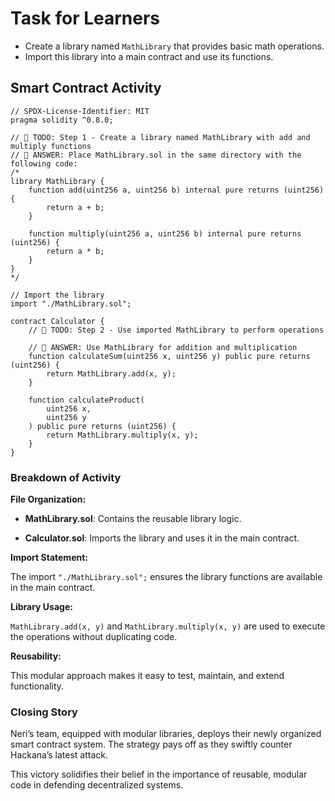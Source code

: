 # Task for Learners

- Create a library named `MathLibrary` that provides basic math operations.
- Import this library into a main contract and use its functions.

## Smart Contract Activity

```solidity
// SPDX-License-Identifier: MIT
pragma solidity ^0.8.0;

// 🚩 TODO: Step 1 - Create a library named MathLibrary with add and multiply functions
// 🚩 ANSWER: Place MathLibrary.sol in the same directory with the following code:
/*
library MathLibrary {
    function add(uint256 a, uint256 b) internal pure returns (uint256) {
        return a + b;
    }

    function multiply(uint256 a, uint256 b) internal pure returns (uint256) {
        return a * b;
    }
}
*/

// Import the library
import "./MathLibrary.sol";

contract Calculator {
    // 🚩 TODO: Step 2 - Use imported MathLibrary to perform operations

    // 🚩 ANSWER: Use MathLibrary for addition and multiplication
    function calculateSum(uint256 x, uint256 y) public pure returns (uint256) {
        return MathLibrary.add(x, y);
    }

    function calculateProduct(
        uint256 x,
        uint256 y
    ) public pure returns (uint256) {
        return MathLibrary.multiply(x, y);
    }
}
```

### Breakdown of Activity

**File Organization:**

- **MathLibrary.sol**: Contains the reusable library logic.

- **Calculator.sol**: Imports the library and uses it in the main contract.

**Import Statement:**

The import `"./MathLibrary.sol";` ensures the library functions are available in the main contract.

**Library Usage:**

`MathLibrary.add(x, y)` and `MathLibrary.multiply(x, y)` are used to execute the operations without duplicating code.

**Reusability:**

This modular approach makes it easy to test, maintain, and extend functionality.

### Closing Story

Neri’s team, equipped with modular libraries, deploys their newly organized smart contract system. The strategy pays off as they swiftly counter Hackana’s latest attack.

This victory solidifies their belief in the importance of reusable, modular code in defending decentralized systems.
